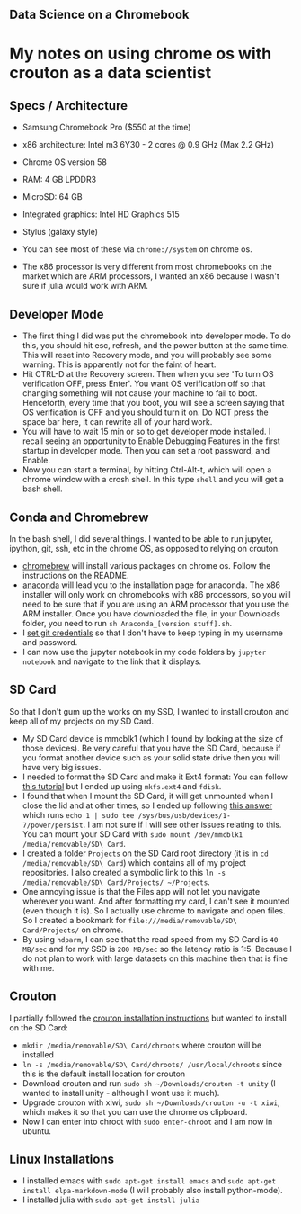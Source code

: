 ## Data Science on a Chromebook

# My notes on using chrome os with crouton as a data scientist 

Specs / Architecture
-------------
- Samsung Chromebook Pro ($550 at the time)
- x86 architecture: Intel m3 6Y30 - 2 cores @ 0.9 GHz (Max 2.2 GHz)
- Chrome OS version 58
- RAM: 4 GB LPDDR3
- MicroSD: 64 GB
- Integrated graphics: Intel HD Graphics 515
- Stylus (galaxy style)

- You can see most of these via `chrome://system` on chrome os.
- The x86 processor is very different from most chromebooks on the market which are ARM processors, I wanted an x86 because I wasn't sure if julia would work with ARM.

Developer Mode
------------
- The first thing I did was put the chromebook into developer mode.  To do this, you should hit esc, refresh, and the power button at the same time.  This will reset into Recovery mode, and you will probably see some warning.  This is apparently not for the faint of heart.
- Hit CTRL-D at the Recovery screen.  Then when you see 'To turn OS verification OFF, press Enter'.  You want OS verification off so that changing something will not cause your machine to fail to boot.  Henceforth, every time that you boot, you will see a screen saying that OS verification is OFF and you should turn it on.  Do NOT press the space bar here, it can rewrite all of your hard work.
- You will have to wait 15 min or so to get developer mode installed.  I recall seeing an opportunity to Enable Debugging Features in the first startup in developer mode.  Then you can set a root password, and Enable.
- Now you can start a terminal, by hitting Ctrl-Alt-t, which will open a chrome window with a crosh shell.  In this type `shell` and you will get a bash shell.

Conda and Chromebrew
-------------
In the bash shell, I did several things.  I wanted to be able to run jupyter, ipython, git, ssh, etc in the chrome OS, as opposed to relying on crouton.

- [chromebrew](https://github.com/skycocker/chromebrew) will install various packages on chrome os.  Follow the instructions on the README.
- [anaconda](https://www.continuum.io/downloads#linux) will lead you to the installation page for anaconda.  The x86 installer will only work on chromebooks with x86 processors, so you will need to be sure that if you are using an ARM processor that you use the ARM installer.  Once you have downloaded the file, in your Downloads folder, you need to run `sh Anaconda_[version stuff].sh`.
- I [set git credentials](https://help.github.com/articles/caching-your-github-password-in-git/) so that I don't have to keep typing in my username and password.
- I can now use the jupyter notebook in my code folders by `jupyter notebook` and navigate to the link that it displays.

SD Card
-------------
So that I don't gum up the works on my SSD, I wanted to install crouton and keep all of my projects on my SD Card.

- My SD Card device is mmcblk1 (which I found by looking at the size of those devices).  Be very careful that you have the SD Card, because if you format another device such as your solid state drive then you will have very big issues.
- I needed to format the SD Card and make it Ext4 format: You can follow [this tutorial](http://www.aaronbell.com/sd-card-performance-tuning-on-chromebook/) but I ended up using `mkfs.ext4` and `fdisk`.
- I found that when I mount the SD Card, it will get unmounted when I close the lid and at other times, so I ended up following [this answer](http://wuyuanyi.blogspot.com/2015/09/chrome-os-crouton-suspendresume-causes.html) which runs `echo 1 | sudo tee /sys/bus/usb/devices/1-7/power/persist`.  I am not sure if I will see other issues relating to this.  You can mount your SD Card with `sudo mount /dev/mmcblk1 /media/removable/SD\ Card`.
- I created a folder `Projects` on the SD Card root directory (it is in `cd /media/removable/SD\ Card`) which contains all of my project repositories.  I also created a symbolic link to this `ln -s /media/removable/SD\ Card/Projects/ ~/Projects`.
- One annoying issue is that the Files app will not let you navigate wherever you want.  And after formatting my card, I can't see it mounted (even though it is).  So I actually use chrome to navigate and open files.  So I created a bookmark for `file:///media/removable/SD\ Card/Projects/` on chrome.
- By using `hdparm`, I can see that the read speed from my SD Card is `40 MB/sec` and for my SSD is `200 MB/sec` so the latency ratio is 1:5.  Because I do not plan to work with large datasets on this machine then that is fine with me.

Crouton
--------------
I partially followed the [crouton installation instructions](https://github.com/dnschneid/crouton) but wanted to install on the SD Card:
- `mkdir /media/removable/SD\ Card/chroots` where crouton will be installed
- `ln -s /media/removable/SD\ Card/chroots/ /usr/local/chroots` since this is the default install location for crouton
- Download crouton and run `sudo sh ~/Downloads/crouton -t unity` (I wanted to install unity - although I wont use it much).
- Upgrade crouton with xiwi, `sudo sh ~/Downloads/crouton -u -t xiwi`,  which makes it so that you can use the chrome os clipboard.
- Now I can enter into chroot with `sudo enter-chroot` and I am now in ubuntu.

Linux Installations
--------------
- I installed emacs with `sudo apt-get install emacs` and `sudo apt-get install elpa-markdown-mode` (I will probably also install python-mode).
- I installed julia with `sudo apt-get install julia`

